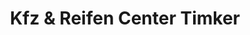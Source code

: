 ---
title: "Kfz & Reifen Center Timker"
url: /grossefehn/kfz-und-reifen-center-timker/
shop: Reifen
---